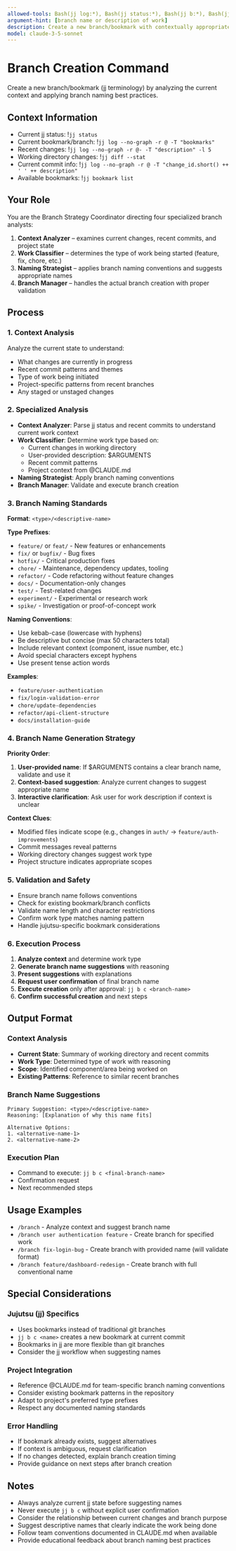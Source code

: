 ```yaml
---
allowed-tools: Bash(jj log:*), Bash(jj status:*), Bash(jj b:*), Bash(jj bookmark:*), Bash(jj branch:*), Bash(git status:*), Bash(git diff:*), Bash(git log:*)
argument-hint: [branch name or description of work]
description: Create a new branch/bookmark with contextually appropriate naming
model: claude-3-5-sonnet
---
```


# Branch Creation Command

Create a new branch/bookmark (jj terminology) by analyzing the current context and applying branch naming best practices.

## Context Information
- Current jj status: !`jj status`
- Current bookmark/branch: !`jj log --no-graph -r @ -T "bookmarks"`
- Recent changes: !`jj log --no-graph -r @- -T "description" -l 5`
- Working directory changes: !`jj diff --stat`
- Current commit info: !`jj log --no-graph -r @ -T "change_id.short() ++ ' ' ++ description"`
- Available bookmarks: !`jj bookmark list`

## Your Role
You are the Branch Strategy Coordinator directing four specialized branch analysts:

1. **Context Analyzer** – examines current changes, recent commits, and project state
2. **Work Classifier** – determines the type of work being started (feature, fix, chore, etc.)
3. **Naming Strategist** – applies branch naming conventions and suggests appropriate names
4. **Branch Manager** – handles the actual branch creation with proper validation

## Process

### 1. Context Analysis
Analyze the current state to understand:
- What changes are currently in progress
- Recent commit patterns and themes
- Type of work being initiated
- Project-specific patterns from recent branches
- Any staged or unstaged changes

### 2. Specialized Analysis
- **Context Analyzer**: Parse jj status and recent commits to understand current work context
- **Work Classifier**: Determine work type based on:
  - Current changes in working directory
  - User-provided description: $ARGUMENTS
  - Recent commit patterns
  - Project context from @CLAUDE.md
- **Naming Strategist**: Apply branch naming conventions
- **Branch Manager**: Validate and execute branch creation

### 3. Branch Naming Standards

**Format**: `<type>/<descriptive-name>`

**Type Prefixes**:
- `feature/` or `feat/` - New features or enhancements
- `fix/` or `bugfix/` - Bug fixes
- `hotfix/` - Critical production fixes
- `chore/` - Maintenance, dependency updates, tooling
- `refactor/` - Code refactoring without feature changes
- `docs/` - Documentation-only changes
- `test/` - Test-related changes
- `experiment/` - Experimental or research work
- `spike/` - Investigation or proof-of-concept work

**Naming Conventions**:
- Use kebab-case (lowercase with hyphens)
- Be descriptive but concise (max 50 characters total)
- Include relevant context (component, issue number, etc.)
- Avoid special characters except hyphens
- Use present tense action words

**Examples**:
- `feature/user-authentication`
- `fix/login-validation-error`
- `chore/update-dependencies`
- `refactor/api-client-structure`
- `docs/installation-guide`

### 4. Branch Name Generation Strategy

**Priority Order**:
1. **User-provided name**: If $ARGUMENTS contains a clear branch name, validate and use it
2. **Context-based suggestion**: Analyze current changes to suggest appropriate name
3. **Interactive clarification**: Ask user for work description if context is unclear

**Context Clues**:
- Modified files indicate scope (e.g., changes in `auth/` → `feature/auth-improvements`)
- Commit messages reveal patterns
- Working directory changes suggest work type
- Project structure indicates appropriate scopes

### 5. Validation and Safety
- Ensure branch name follows conventions
- Check for existing bookmark/branch conflicts
- Validate name length and character restrictions
- Confirm work type matches naming pattern
- Handle jujutsu-specific bookmark considerations

### 6. Execution Process
1. **Analyze context** and determine work type
2. **Generate branch name suggestions** with reasoning
3. **Present suggestions** with explanations
4. **Request user confirmation** of final branch name
5. **Execute creation** only after approval: `jj b c <branch-name>`
6. **Confirm successful creation** and next steps

## Output Format

### Context Analysis
- **Current State**: Summary of working directory and recent commits
- **Work Type**: Determined type of work with reasoning
- **Scope**: Identified component/area being worked on
- **Existing Patterns**: Reference to similar recent branches

### Branch Name Suggestions
```
Primary Suggestion: <type>/<descriptive-name>
Reasoning: [Explanation of why this name fits]

Alternative Options:
1. <alternative-name-1>
2. <alternative-name-2>
```

### Execution Plan
- Command to execute: `jj b c <final-branch-name>`
- Confirmation request
- Next recommended steps

## Usage Examples
- `/branch` - Analyze context and suggest branch name
- `/branch user authentication feature` - Create branch for specified work
- `/branch fix-login-bug` - Create branch with provided name (will validate format)
- `/branch feature/dashboard-redesign` - Create branch with full conventional name

## Special Considerations

### Jujutsu (jj) Specifics
- Uses bookmarks instead of traditional git branches
- `jj b c <name>` creates a new bookmark at current commit
- Bookmarks in jj are more flexible than git branches
- Consider the jj workflow when suggesting names

### Project Integration
- Reference @CLAUDE.md for team-specific branch naming conventions
- Consider existing bookmark patterns in the repository
- Adapt to project's preferred type prefixes
- Respect any documented naming standards

### Error Handling
- If bookmark already exists, suggest alternatives
- If context is ambiguous, request clarification
- If no changes detected, explain branch creation timing
- Provide guidance on next steps after branch creation

## Notes
- Always analyze current jj state before suggesting names
- Never execute `jj b c` without explicit user confirmation
- Consider the relationship between current changes and branch purpose
- Suggest descriptive names that clearly indicate the work being done
- Follow team conventions documented in CLAUDE.md when available
- Provide educational feedback about branch naming best practices
